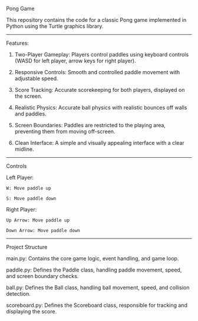 Pong Game

This repository contains the code for a classic Pong game implemented in Python using the Turtle graphics library.
*************************************
Features:

1. Two-Player Gameplay: Players control paddles using keyboard controls (WASD for left player, arrow keys for right player).

2. Responsive Controls: Smooth and controlled paddle movement with adjustable speed.

3. Score Tracking: Accurate scorekeeping for both players, displayed on the screen.

4. Realistic Physics: Accurate ball physics with realistic bounces off walls and paddles.

5. Screen Boundaries: Paddles are restricted to the playing area, preventing them from moving off-screen.

6. Clean Interface: A simple and visually appealing interface with a clear midline.
*************************************
Controls

Left Player:

    W: Move paddle up

    S: Move paddle down
    
Right Player:

    Up Arrow: Move paddle up

    Down Arrow: Move paddle down
*******************************************
Project Structure

main.py: Contains the core game logic, event handling, and game loop.

paddle.py: Defines the Paddle class, handling paddle movement, speed, and screen boundary checks.

ball.py: Defines the Ball class, handling ball movement, speed, and collision detection.

scoreboard.py: Defines the Scoreboard class, responsible for tracking and displaying the score.
